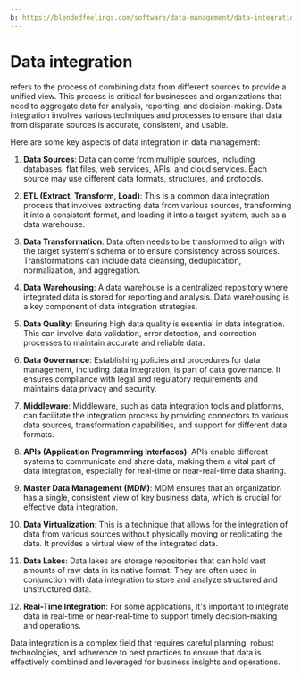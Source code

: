 ```yaml
---
b: https://blendedfeelings.com/software/data-management/data-integration.md
---
```


# Data integration 
refers to the process of combining data from different sources to provide a unified view. This process is critical for businesses and organizations that need to aggregate data for analysis, reporting, and decision-making. Data integration involves various techniques and processes to ensure that data from disparate sources is accurate, consistent, and usable.

Here are some key aspects of data integration in data management:

1. **Data Sources**: Data can come from multiple sources, including databases, flat files, web services, APIs, and cloud services. Each source may use different data formats, structures, and protocols.

2. **ETL (Extract, Transform, Load)**: This is a common data integration process that involves extracting data from various sources, transforming it into a consistent format, and loading it into a target system, such as a data warehouse.

3. **Data Transformation**: Data often needs to be transformed to align with the target system's schema or to ensure consistency across sources. Transformations can include data cleansing, deduplication, normalization, and aggregation.

4. **Data Warehousing**: A data warehouse is a centralized repository where integrated data is stored for reporting and analysis. Data warehousing is a key component of data integration strategies.

5. **Data Quality**: Ensuring high data quality is essential in data integration. This can involve data validation, error detection, and correction processes to maintain accurate and reliable data.

6. **Data Governance**: Establishing policies and procedures for data management, including data integration, is part of data governance. It ensures compliance with legal and regulatory requirements and maintains data privacy and security.

7. **Middleware**: Middleware, such as data integration tools and platforms, can facilitate the integration process by providing connectors to various data sources, transformation capabilities, and support for different data formats.

8. **APIs (Application Programming Interfaces)**: APIs enable different systems to communicate and share data, making them a vital part of data integration, especially for real-time or near-real-time data sharing.

9. **Master Data Management (MDM)**: MDM ensures that an organization has a single, consistent view of key business data, which is crucial for effective data integration.

10. **Data Virtualization**: This is a technique that allows for the integration of data from various sources without physically moving or replicating the data. It provides a virtual view of the integrated data.

11. **Data Lakes**: Data lakes are storage repositories that can hold vast amounts of raw data in its native format. They are often used in conjunction with data integration to store and analyze structured and unstructured data.

12. **Real-Time Integration**: For some applications, it's important to integrate data in real-time or near-real-time to support timely decision-making and operations.

Data integration is a complex field that requires careful planning, robust technologies, and adherence to best practices to ensure that data is effectively combined and leveraged for business insights and operations.